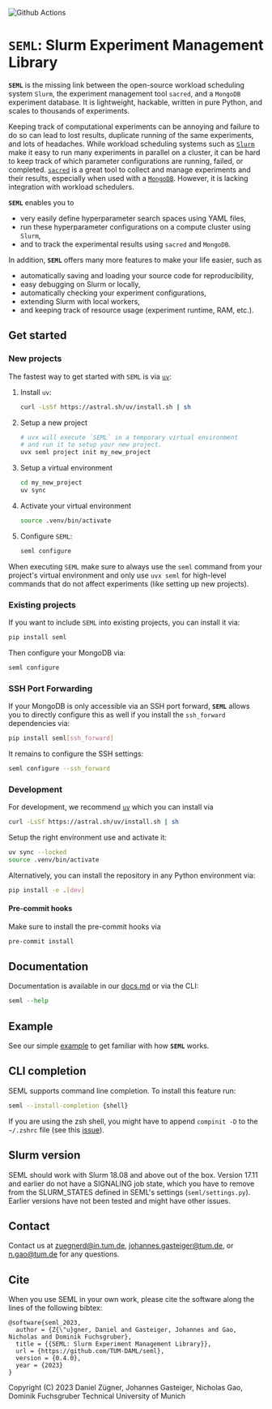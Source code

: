 ![Github Actions](https://github.com/TUM-DAML/seml/workflows/Test/badge.svg)

# `SEML`: Slurm Experiment Management Library
**`SEML`** is the missing link between the open-source workload scheduling system `Slurm`, the experiment management tool `sacred`, and a `MongoDB` experiment database. It is lightweight, hackable, written in pure Python, and scales to thousands of experiments.

Keeping track of computational experiments can be annoying and failure to do so can lead to lost results, duplicate running of the same experiments, and lots of headaches.
While workload scheduling systems such as [`Slurm`](https://slurm.schedmd.com/overview.html) make it easy to run many experiments in parallel on a cluster, it can be hard to keep track of which parameter configurations are running, failed, or completed.
[`sacred`](https://github.com/IDSIA/sacred) is a great tool to collect and manage experiments and their results, especially when used with a [`MongoDB`](https://www.mongodb.com/). However, it is lacking integration with workload schedulers.

**`SEML`** enables you to
* very easily define hyperparameter search spaces using YAML files,
* run these hyperparameter configurations on a compute cluster using `Slurm`,
* and to track the experimental results using `sacred` and `MongoDB`.


In addition, **`SEML`** offers many more features to make your life easier, such as
* automatically saving and loading your source code for reproducibility,
* easy debugging on Slurm or locally,
* automatically checking your experiment configurations,
* extending Slurm with local workers,
* and keeping track of resource usage (experiment runtime, RAM, etc.).

## Get started
### New projects
The fastest way to get started with `SEML` is via [`uv`](https://docs.astral.sh/uv/):
1. Install `uv`:
    ```bash
    curl -LsSf https://astral.sh/uv/install.sh | sh
    ```
2. Setup a new project
    ```bash
    # uvx will execute `SEML` in a temporary virtual environment
    # and run it to setup your new project.
    uvx seml project init my_new_project
    ```
3. Setup a virtual environment
    ```bash
    cd my_new_project
    uv sync
    ```
4. Activate your virtual environment
    ```bash
    source .venv/bin/activate
    ```
5. Configure `SEML`:
    ```bash
    seml configure
    ```

When executing `SEML` make sure to always use the `seml` command from your project's virtual environment and only use `uvx seml` for high-level commands that do not affect experiments (like setting up new projects).

### Existing projects
If you want to include `SEML` into existing projects, you can install it via:
```bash
pip install seml
```
Then configure your MongoDB via:
```bash
seml configure
```


### SSH Port Forwarding
If your MongoDB is only accessible via an SSH port forward, **`SEML`** allows you to directly configure this as well if you install the `ssh_forward` dependencies via:
```bash
pip install seml[ssh_forward]
```
It remains to configure the SSH settings:
```bash
seml configure --ssh_forward
```

### Development
For development, we recommend [`uv`](https://docs.astral.sh/uv/) which you can install via
```bash
curl -LsSf https://astral.sh/uv/install.sh | sh
```
Setup the right environment use and activate it:
```bash
uv sync --locked
source .venv/bin/activate
```
Alternatively, you can install the repository in any Python environment via:
```bash
pip install -e .[dev]
```

#### Pre-commit hooks
Make sure to install the pre-commit hooks via
```bash
pre-commit install
```

## Documentation
Documentation is available in our [docs.md](docs.md) or via the CLI:
```python
seml --help
```

## Example
See our simple [example](examples) to get familiar with how **`SEML`** works.

## CLI completion
SEML supports command line completion. To install this feature run:
```bash
seml --install-completion {shell}
```

If you are using the zsh shell, you might have to append `compinit -D` to the `~/.zshrc` file (see this [issue](https://github.com/tiangolo/typer/issues/180#issuecomment-812620805)).

## Slurm version

SEML should work with Slurm 18.08 and above out of the box. Version 17.11 and earlier do not have a SIGNALING job state, which you have to remove from the SLURM_STATES defined in SEML's settings (`seml/settings.py`). Earlier versions have not been tested and might have other issues.

## Contact
Contact us at zuegnerd@in.tum.de, johannes.gasteiger@tum.de, or n.gao@tum.de for any questions.

## Cite
When you use SEML in your own work, please cite the software along the lines of the following bibtex:

```
@software{seml_2023,
  author = {Z{\"u}gner, Daniel and Gasteiger, Johannes and Gao, Nicholas and Dominik Fuchsgruber},
  title = {{SEML: Slurm Experiment Management Library}},
  url = {https://github.com/TUM-DAML/seml},
  version = {0.4.0},
  year = {2023}
}
```


Copyright (C) 2023
Daniel Zügner, Johannes Gasteiger, Nicholas Gao, Dominik Fuchsgruber
Technical University of Munich
